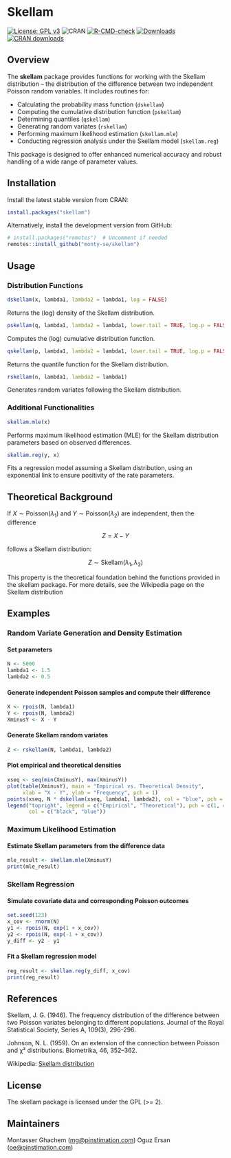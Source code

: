 # Skellam

[![License: GPL v3](https://img.shields.io/badge/License-GPLv3-blue.svg)](https://www.gnu.org/licenses/gpl-3.0)
![CRAN](https://www.r-pkg.org/badges/version-ago/skellam)
[![R-CMD-check](https://github.com/monty-se/skellam/actions/workflows/rhub.yaml/badge.svg)](https://github.com/monty-se/skellam/actions/workflows/rhub.yaml)
[![Downloads](https://cranlogs.r-pkg.org/badges/grand-total/skellam)](https://cranlogs.r-pkg.org/badges/grand-total/skellam)
[![CRAN downloads](https://cranlogs.r-pkg.org/badges/skellam)](https://cran.r-project.org/package=skellam)
## Overview

The **skellam** package provides functions for working with the Skellam distribution – the distribution of the difference between two independent Poisson random variables. It includes routines for:
- Calculating the probability mass function (`dskellam`)
- Computing the cumulative distribution function (`pskellam`)
- Determining quantiles (`qskellam`)
- Generating random variates (`rskellam`)
- Performing maximum likelihood estimation (`skellam.mle`)
- Conducting regression analysis under the Skellam model (`skellam.reg`)

This package is designed to offer enhanced numerical accuracy and robust handling of a wide range of parameter values.

## Installation

Install the latest stable version from CRAN:

```r
install.packages("skellam")
```
Alternatively, install the development version from GitHub:

```r
# install.packages("remotes")  # Uncomment if needed
remotes::install_github("monty-se/skellam")
```
## Usage
### Distribution Functions

```r
dskellam(x, lambda1, lambda2 = lambda1, log = FALSE)
```
Returns the (log) density of the Skellam distribution.

```r
pskellam(q, lambda1, lambda2 = lambda1, lower.tail = TRUE, log.p = FALSE)
```
Computes the (log) cumulative distribution function.

```r
qskellam(p, lambda1, lambda2 = lambda1, lower.tail = TRUE, log.p = FALSE)
```
Returns the quantile function for the Skellam distribution.

```r
rskellam(n, lambda1, lambda2 = lambda1)
```
Generates random variates following the Skellam distribution.

### Additional Functionalities

```r
skellam.mle(x)
```
Performs maximum likelihood estimation (MLE) for the Skellam distribution parameters based on observed differences.

```r
skellam.reg(y, x)
```
Fits a regression model assuming a Skellam distribution, using an exponential link to ensure positivity of the rate parameters.

## Theoretical Background

If $X \sim \text{Poisson}(\lambda_1)$ and $Y \sim \text{Poisson}(\lambda_2)$ are independent, then the difference

$$
Z = X - Y
$$

follows a Skellam distribution:

$$
Z \sim \text{Skellam}(\lambda_1, \lambda_2)
$$

This property is the theoretical foundation behind the functions provided in the skellam package. For more details, see the Wikipedia page on the Skellam distribution ​

## Examples

### Random Variate Generation and Density Estimation

#### Set parameters

```r
N <- 5000
lambda1 <- 1.5
lambda2 <- 0.5

```
#### Generate independent Poisson samples and compute their difference

```r
X <- rpois(N, lambda1)
Y <- rpois(N, lambda2)
XminusY <- X - Y
```
#### Generate Skellam random variates

```r
Z <- rskellam(N, lambda1, lambda2)
```

#### Plot empirical and theoretical densities

```r
xseq <- seq(min(XminusY), max(XminusY))
plot(table(XminusY), main = "Empirical vs. Theoretical Density", 
     xlab = "X - Y", ylab = "Frequency", pch = 1)
points(xseq, N * dskellam(xseq, lambda1, lambda2), col = "blue", pch = 4)
legend("topright", legend = c("Empirical", "Theoretical"), pch = c(1, 4), 
       col = c("black", "blue"))
```

### Maximum Likelihood Estimation

#### Estimate Skellam parameters from the difference data

```r
mle_result <- skellam.mle(XminusY)
print(mle_result)
```

### Skellam Regression

#### Simulate covariate data and corresponding Poisson outcomes

```r
set.seed(123)
x_cov <- rnorm(N)
y1 <- rpois(N, exp(1 + x_cov))
y2 <- rpois(N, exp(-1 + x_cov))
y_diff <- y2 - y1
```
#### Fit a Skellam regression model

```r
reg_result <- skellam.reg(y_diff, x_cov)
print(reg_result)
```
## References

Skellam, J. G. (1946). The frequency distribution of the difference between two Poisson variates belonging to different populations. Journal of the Royal Statistical Society, Series A, 109(3), 296-296.

Johnson, N. L. (1959). On an extension of the connection between Poisson and χ² distributions. Biometrika, 46, 352–362.

Wikipedia: [Skellam distribution](https://en.wikipedia.org/wiki/Skellam_distribution)

## License

The skellam package is licensed under the GPL (>= 2).

## Maintainers

Montasser Ghachem (mg@pinstimation.com)
Oguz Ersan (oe@pinstimation.com)
